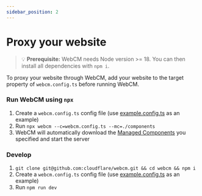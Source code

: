 ```yaml
---
sidebar_position: 2
---
```


# Proxy your website

> 💡 **Prerequisite:** WebCM needs Node version >= 18. You can then install all dependencies with `npm i`.

To proxy your website through WebCM, add your website to the target property of `webcm.config.ts` before running WebCM.

### Run WebCM using `npx`

1. Create a `webcm.config.ts` config file (use [example.config.ts](https://github.com/cloudflare/webcm/blob/unstable/example.config.ts) as an example)
2. Run `npx webcm --c=webcm.config.ts --mc=./components`
3. WebCM will automatically download the [Managed Components](https://managedcomponents.dev/components) you specified and start the server

### Develop

1. `git clone git@github.com:cloudflare/webcm.git && cd webcm && npm i`
2. Create a `webcm.config.ts` config file (use [example.config.ts](https://github.com/cloudflare/webcm/blob/unstable/example.config.ts) as an example)
3. Run `npm run dev`
